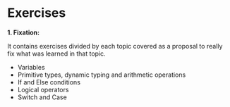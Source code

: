 # Exercises

**1. Fixation:**

It contains exercises divided by each topic covered as a proposal to really fix what was learned in that topic.

- Variables
- Primitive types, dynamic typing and arithmetic operations
- If and Else conditions
- Logical operators
- Switch and Case
